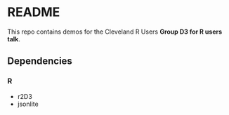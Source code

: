 # README

This repo contains demos for the Cleveland R Users **Group D3 for R users talk**.

## Dependencies 

### R

- r2D3 
- jsonlite 